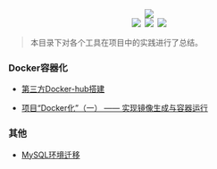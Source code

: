 <div align="center"><img src="https://ossweb-img.qq.com/images/lol/web201310/skin/big92001.jpg"/></div>

<div align="center"><img src="https://img.shields.io/badge/WeChat-yamolv-green.svg?logo=Wechat"/>&ensp;<img src="https://img.shields.io/badge/%E7%BD%97%E6%B4%8B%E6%BC%BE-yamolv%40qq.com-red.svg?logo=Tencent%20QQ"/>&ensp;<img src="https://img.shields.io/badge/book-review-blue.svg"/></div>

> 本目录下对各个工具在项目中的实践进行了总结。

### Docker容器化

- [第三方Docker-hub搭建](https://github.com/2yLoo/broken-sowrd/blob/master/project-practice/docker/Harbor.md)

- [项目“Docker化”（一） —— 实现镜像生成与容器运行](https://github.com/2yLoo/broken-sowrd/blob/master/project-practice/docker/ProjectDockerize.md)

### 其他

- [MySQL环境迁移](https://github.com/2yLoo/broken-sowrd/blob/master/project-practice/MySQLMigration.md)
